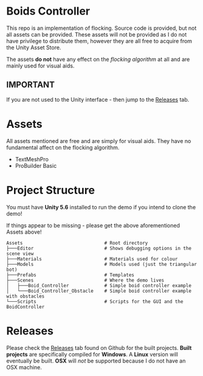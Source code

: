 # Boids Controller

This repo is an implementation of flocking. Source code is provided, but not all assets can be provided.
These assets will not be provided as I do not have privilege to distribute them, however they are all free
to acquire from the Unity Asset Store.

The assets **do not** have any effect on the *flocking algorithm* at all and are mainly used for visual aids.

## IMPORTANT
If you are not used to the Unity interface - then jump to the [Releases](https://github.com/psuong/boids-controller/releases) tab.

# Assets 
All assets mentioned are free and are simply for visual aids. They have no fundamental affect on the flocking algorithm.
* TextMeshPro
* ProBuilder Basic

# Project Structure
You must have **Unity 5.6** installed to run the demo if you intend to clone the demo!

If things appear to be missing - please get the above aforementioned Assets above!
```
Assets                              # Root directory
├───Editor                          # Shows debugging options in the scene view
├───Materials                       # Materials used for colour
├───Models                          # Models used (just the triangular bot)
├───Prefabs                         # Templates
├───Scenes                          # Where the demo lives
│   ├───Boid_Controller             # Simple boid controller example
│   └───Boid_Controller_Obstacle    # Simple boid controller example with obstacles
└───Scripts                         # Scripts for the GUI and the BoidController
```

# Releases
Please check the [Releases](https://github.com/psuong/boids-controller/releases) tab found on Github for the built projects. **Built projects** are specifically compiled for **Windows**. A **Linux** version will eventually be built. **OSX** will *not* be supported because I do not have an OSX machine.